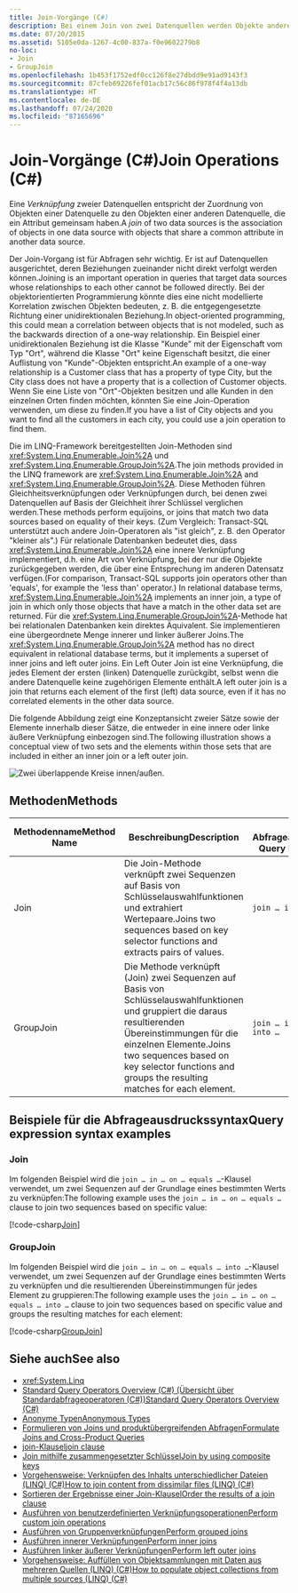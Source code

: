 ```yaml
---
title: Join-Vorgänge (C#)
description: Bei einem Join von zwei Datenquellen werden Objekte anderen Objekten mit einem gemeinsamen Attribut aus unterschiedlichen Datenquellen zugeordnet. Informationen zu Join-Methoden im LINQ-Framework in C#
ms.date: 07/20/2015
ms.assetid: 5105e0da-1267-4c00-837a-f0e9602279b8
no-loc:
- Join
- GroupJoin
ms.openlocfilehash: 1b453f1752edf0cc126f8e27dbdd9e91ad9143f3
ms.sourcegitcommit: 87cfeb69226fef01acb17c56c86f978f4f4a13db
ms.translationtype: HT
ms.contentlocale: de-DE
ms.lasthandoff: 07/24/2020
ms.locfileid: "87165696"
---
```

# <a name="no-locjoin-operations-c"></a><span data-ttu-id="33e9b-104">Join-Vorgänge (C#)</span><span class="sxs-lookup"><span data-stu-id="33e9b-104">Join Operations (C#)</span></span>

<span data-ttu-id="33e9b-105">Eine *Verknüpfung* zweier Datenquellen entspricht der Zuordnung von Objekten einer Datenquelle zu den Objekten einer anderen Datenquelle, die ein Attribut gemeinsam haben.</span><span class="sxs-lookup"><span data-stu-id="33e9b-105">A *join* of two data sources is the association of objects in one data source with objects that share a common attribute in another data source.</span></span>  
  
 <span data-ttu-id="33e9b-106">Der Join-Vorgang ist für Abfragen sehr wichtig. Er ist auf Datenquellen ausgerichtet, deren Beziehungen zueinander nicht direkt verfolgt werden können.</span><span class="sxs-lookup"><span data-stu-id="33e9b-106">Joining is an important operation in queries that target data sources whose relationships to each other cannot be followed directly.</span></span> <span data-ttu-id="33e9b-107">Bei der objektorientierten Programmierung könnte dies eine nicht modellierte Korrelation zwischen Objekten bedeuten, z. B. die entgegengesetzte Richtung einer unidirektionalen Beziehung.</span><span class="sxs-lookup"><span data-stu-id="33e9b-107">In object-oriented programming, this could mean a correlation between objects that is not modeled, such as the backwards direction of a one-way relationship.</span></span> <span data-ttu-id="33e9b-108">Ein Beispiel einer unidirektionalen Beziehung ist die Klasse "Kunde" mit der Eigenschaft vom Typ "Ort", während die Klasse "Ort" keine Eigenschaft besitzt, die einer Auflistung von "Kunde"-Objekten entspricht.</span><span class="sxs-lookup"><span data-stu-id="33e9b-108">An example of a one-way relationship is a Customer class that has a property of type City, but the City class does not have a property that is a collection of Customer objects.</span></span> <span data-ttu-id="33e9b-109">Wenn Sie eine Liste von "Ort"-Objekten besitzen und alle Kunden in den einzelnen Orten finden möchten, könnten Sie eine Join-Operation verwenden, um diese zu finden.</span><span class="sxs-lookup"><span data-stu-id="33e9b-109">If you have a list of City objects and you want to find all the customers in each city, you could use a join operation to find them.</span></span>  
  
 <span data-ttu-id="33e9b-110">Die im LINQ-Framework bereitgestellten Join-Methoden sind <xref:System.Linq.Enumerable.Join%2A> und <xref:System.Linq.Enumerable.GroupJoin%2A>.</span><span class="sxs-lookup"><span data-stu-id="33e9b-110">The join methods provided in the LINQ framework are <xref:System.Linq.Enumerable.Join%2A> and <xref:System.Linq.Enumerable.GroupJoin%2A>.</span></span> <span data-ttu-id="33e9b-111">Diese Methoden führen Gleichheitsverknüpfungen oder Verknüpfungen durch, bei denen zwei Datenquellen auf Basis der Gleichheit ihrer Schlüssel verglichen werden.</span><span class="sxs-lookup"><span data-stu-id="33e9b-111">These methods perform equijoins, or joins that match two data sources based on equality of their keys.</span></span> <span data-ttu-id="33e9b-112">(Zum Vergleich: Transact-SQL unterstützt auch andere Join-Operatoren als "ist gleich", z. B. den Operator "kleiner als".) Für relationale Datenbanken bedeutet dies, dass <xref:System.Linq.Enumerable.Join%2A> eine innere Verknüpfung implementiert, d.h. eine Art von Verknüpfung, bei der nur die Objekte zurückgegeben werden, die über eine Entsprechung im anderen Datensatz verfügen.</span><span class="sxs-lookup"><span data-stu-id="33e9b-112">(For comparison, Transact-SQL supports join operators other than 'equals', for example the 'less than' operator.) In relational database terms, <xref:System.Linq.Enumerable.Join%2A> implements an inner join, a type of join in which only those objects that have a match in the other data set are returned.</span></span> <span data-ttu-id="33e9b-113">Für die <xref:System.Linq.Enumerable.GroupJoin%2A>-Methode hat bei relationalen Datenbanken kein direktes Äquivalent. Sie implementieren eine übergeordnete Menge innerer und linker äußerer Joins.</span><span class="sxs-lookup"><span data-stu-id="33e9b-113">The <xref:System.Linq.Enumerable.GroupJoin%2A> method has no direct equivalent in relational database terms, but it implements a superset of inner joins and left outer joins.</span></span> <span data-ttu-id="33e9b-114">Ein Left Outer Join ist eine Verknüpfung, die jedes Element der ersten (linken) Datenquelle zurückgibt, selbst wenn die andere Datenquelle keine zugehörigen Elemente enthält.</span><span class="sxs-lookup"><span data-stu-id="33e9b-114">A left outer join is a join that returns each element of the first (left) data source, even if it has no correlated elements in the other data source.</span></span>  
  
 <span data-ttu-id="33e9b-115">Die folgende Abbildung zeigt eine Konzeptansicht zweier Sätze sowie der Elemente innerhalb dieser Sätze, die entweder in eine innere oder linke äußere Verknüpfung einbezogen sind.</span><span class="sxs-lookup"><span data-stu-id="33e9b-115">The following illustration shows a conceptual view of two sets and the elements within those sets that are included in either an inner join or a left outer join.</span></span>  
  
 ![Zwei überlappende Kreise innen&#47;außen.](./media/join-operations/join-method-overlapping-circles.png)  
  
## <a name="methods"></a><span data-ttu-id="33e9b-117">Methoden</span><span class="sxs-lookup"><span data-stu-id="33e9b-117">Methods</span></span>  
  
|<span data-ttu-id="33e9b-118">Methodenname</span><span class="sxs-lookup"><span data-stu-id="33e9b-118">Method Name</span></span>|<span data-ttu-id="33e9b-119">Beschreibung</span><span class="sxs-lookup"><span data-stu-id="33e9b-119">Description</span></span>|<span data-ttu-id="33e9b-120">C#-Abfrageausdruckssyntax</span><span class="sxs-lookup"><span data-stu-id="33e9b-120">C# Query Expression Syntax</span></span>|<span data-ttu-id="33e9b-121">Weitere Informationen</span><span class="sxs-lookup"><span data-stu-id="33e9b-121">More Information</span></span>|  
|-----------------|-----------------|---------------------------------|----------------------|  
|Join|<span data-ttu-id="33e9b-122">Die Join-Methode verknüpft zwei Sequenzen auf Basis von Schlüsselauswahlfunktionen und extrahiert Wertepaare.</span><span class="sxs-lookup"><span data-stu-id="33e9b-122">Joins two sequences based on key selector functions and extracts pairs of values.</span></span>|`join … in … on … equals …`|<xref:System.Linq.Enumerable.Join%2A?displayProperty=nameWithType><br /><br /> <xref:System.Linq.Queryable.Join%2A?displayProperty=nameWithType>|  
|GroupJoin|<span data-ttu-id="33e9b-123">Die Methode verknüpft (Join) zwei Sequenzen auf Basis von Schlüsselauswahlfunktionen und gruppiert die daraus resultierenden Übereinstimmungen für die einzelnen Elemente.</span><span class="sxs-lookup"><span data-stu-id="33e9b-123">Joins two sequences based on key selector functions and groups the resulting matches for each element.</span></span>|`join … in … on … equals … into …`|<xref:System.Linq.Enumerable.GroupJoin%2A?displayProperty=nameWithType><br /><br /> <xref:System.Linq.Queryable.GroupJoin%2A?displayProperty=nameWithType>|  
  
## <a name="query-expression-syntax-examples"></a><span data-ttu-id="33e9b-124">Beispiele für die Abfrageausdruckssyntax</span><span class="sxs-lookup"><span data-stu-id="33e9b-124">Query expression syntax examples</span></span>
  
### Join  
  
<span data-ttu-id="33e9b-125">Im folgenden Beispiel wird die `join … in … on … equals …`-Klausel verwendet, um zwei Sequenzen auf der Grundlage eines bestimmten Werts zu verknüpfen:</span><span class="sxs-lookup"><span data-stu-id="33e9b-125">The following example uses the `join … in … on … equals …` clause to join two sequences based on specific value:</span></span>
  
[!code-csharp[Join](~/samples/snippets/csharp/VS_Snippets_VBCSharp/csLINQJoinOperation/CS/JoinOperation.cs#Join)]  

### GroupJoin  

<span data-ttu-id="33e9b-126">Im folgenden Beispiel wird die `join … in … on … equals … into …`-Klausel verwendet, um zwei Sequenzen auf der Grundlage eines bestimmten Werts zu verknüpfen und die resultierenden Übereinstimmungen für jedes Element zu gruppieren:</span><span class="sxs-lookup"><span data-stu-id="33e9b-126">The following example uses the `join … in … on … equals … into …` clause to join two sequences based on specific value and groups the resulting matches for each element:</span></span>
  
[!code-csharp[GroupJoin](~/samples/snippets/csharp/VS_Snippets_VBCSharp/csLINQJoinOperation/CS/JoinOperation.cs#GroupJoin)]  
  
## <a name="see-also"></a><span data-ttu-id="33e9b-127">Siehe auch</span><span class="sxs-lookup"><span data-stu-id="33e9b-127">See also</span></span>

- <xref:System.Linq>
- [<span data-ttu-id="33e9b-128">Standard Query Operators Overview (C#) (Übersicht über Standardabfrageoperatoren (C#))</span><span class="sxs-lookup"><span data-stu-id="33e9b-128">Standard Query Operators Overview (C#)</span></span>](./standard-query-operators-overview.md)
- [<span data-ttu-id="33e9b-129">Anonyme Typen</span><span class="sxs-lookup"><span data-stu-id="33e9b-129">Anonymous Types</span></span>](../../classes-and-structs/anonymous-types.md)
- [<span data-ttu-id="33e9b-130">Formulieren von Joins und produktübergreifenden Abfragen</span><span class="sxs-lookup"><span data-stu-id="33e9b-130">Formulate Joins and Cross-Product Queries</span></span>](../../../../framework/data/adonet/sql/linq/formulate-joins-and-cross-product-queries.md)
- [<span data-ttu-id="33e9b-131">join-Klausel</span><span class="sxs-lookup"><span data-stu-id="33e9b-131">join clause</span></span>](../../../language-reference/keywords/join-clause.md)
- [<span data-ttu-id="33e9b-132">Join mithilfe zusammengesetzter Schlüssel</span><span class="sxs-lookup"><span data-stu-id="33e9b-132">Join by using composite keys</span></span>](../../../linq/join-by-using-composite-keys.md)
- [<span data-ttu-id="33e9b-133">Vorgehensweise: Verknüpfen des Inhalts unterschiedlicher Dateien (LINQ) (C#)</span><span class="sxs-lookup"><span data-stu-id="33e9b-133">How to join content from dissimilar files (LINQ) (C#)</span></span>](./how-to-join-content-from-dissimilar-files-linq.md)
- [<span data-ttu-id="33e9b-134">Sortieren der Ergebnisse einer Join-Klausel</span><span class="sxs-lookup"><span data-stu-id="33e9b-134">Order the results of a join clause</span></span>](../../../linq/order-the-results-of-a-join-clause.md)
- [<span data-ttu-id="33e9b-135">Ausführen von benutzerdefinierten Verknüpfungsoperationen</span><span class="sxs-lookup"><span data-stu-id="33e9b-135">Perform custom join operations</span></span>](../../../linq/perform-custom-join-operations.md)
- [<span data-ttu-id="33e9b-136">Ausführen von Gruppenverknüpfungen</span><span class="sxs-lookup"><span data-stu-id="33e9b-136">Perform grouped joins</span></span>](../../../linq/perform-grouped-joins.md)
- [<span data-ttu-id="33e9b-137">Ausführen innerer Verknüpfungen</span><span class="sxs-lookup"><span data-stu-id="33e9b-137">Perform inner joins</span></span>](../../../linq/perform-inner-joins.md)
- [<span data-ttu-id="33e9b-138">Ausführen linker äußerer Verknüpfungen</span><span class="sxs-lookup"><span data-stu-id="33e9b-138">Perform left outer joins</span></span>](../../../linq/perform-left-outer-joins.md)
- [<span data-ttu-id="33e9b-139">Vorgehensweise: Auffüllen von Objektsammlungen mit Daten aus mehreren Quellen (LINQ) (C#)</span><span class="sxs-lookup"><span data-stu-id="33e9b-139">How to populate object collections from multiple sources (LINQ) (C#)</span></span>](./how-to-populate-object-collections-from-multiple-sources-linq.md)
